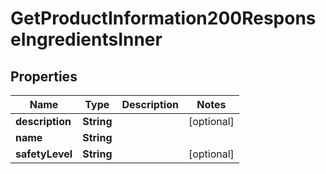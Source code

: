 

# GetProductInformation200ResponseIngredientsInner


## Properties

| Name | Type | Description | Notes |
|------------ | ------------- | ------------- | -------------|
|**description** | **String** |  |  [optional] |
|**name** | **String** |  |  |
|**safetyLevel** | **String** |  |  [optional] |



